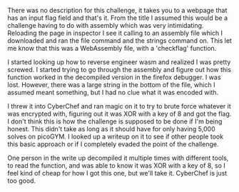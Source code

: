 
There was no description for this challenge, it takes you to a webpage that has an input flag field and that's it. From the title I assumed this would be a challenge having to do with assembly which was very intimidating. Reloading the page in inspector I see it calling to an assembly file which I downloaded and ran the file command and the strings command on. This let me know that this was a WebAssembly file, with a 'checkflag' function.

I started looking up how to reverse engineer wasm and realized I was pretty screwed. I started trying to go through the assembly and figure out how this function worked in the decompiled version in the firefox debugger. I was lost. However, there was a large string in the bottom of the file, which I assumed meant something, but I had no clue what it was encoded with. 

I threw it into CyberChef and ran magic on it to try to brute force whatever it was encrypted with, figuring out it was XOR with a key of 8 and got the flag. I don't think this is how the challenge is supposed to be done if I'm being honest. This didn't take as long as it should have for only having 5,000 solves on picoGYM. I looked up a writeup on it to see if other people took this basic approach or if I completely evaded the point of the challenge.

One person in the write up decompiled it multiple times with different tools, to read the function, and was able to know it was XOR with a key of 8, so I feel kind of cheap for how I got this one, but we'll take it. CyberChef is just too good. 